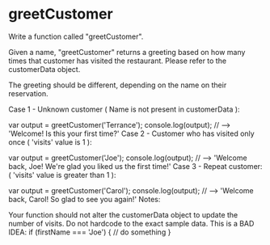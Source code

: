 # greetCustomer
Write a function called "greetCustomer".

Given a name, "greetCustomer" returns a greeting based on how many times that customer has visited the restaurant. Please refer to the customerData object.

The greeting should be different, depending on the name on their reservation.

Case 1 - Unknown customer ( Name is not present in customerData ):

var output = greetCustomer('Terrance');
console.log(output); // --> 'Welcome! Is this your first time?'
Case 2 - Customer who has visited only once ( 'visits' value is 1 ):

var output = greetCustomer('Joe');
console.log(output); // --> 'Welcome back, Joe! We're glad you liked us the first time!'
Case 3 - Repeat customer: ( 'visits' value is greater than 1 ):

var output = greetCustomer('Carol');
console.log(output); // --> 'Welcome back, Carol! So glad to see you again!'
Notes:

Your function should not alter the customerData object to update the number of visits.
Do not hardcode to the exact sample data. This is a BAD IDEA:
if (firstName === 'Joe') {
  // do something
}
